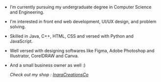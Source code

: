 * I’m currently pursuing my undergraduate degree in Computer Science and Engineering. 
* I'm interested in front end web development, UI/UX design, and problem solving. 
* Skilled in Java, C++, HTML, CSS and versed with Python and JavaScript.
* Well versed with designing softwares like Figma, Adobe Photoshop and Illustrator, CorelDRAW and Canva.

* And a small business owner as well :) 

  *Check out my shop : [InaraCreationsCo](www.inaracreationsco.com)*

